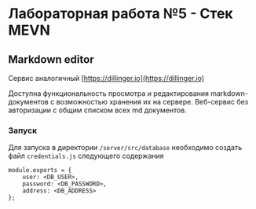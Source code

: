 # Лабораторная работа №5 - Стек MEVN

## Markdown editor

Сервис аналогичный [https://dillinger.io](https://dillinger.io)

Доступна функциональность просмотра и редактирования markdown-документов с возможностью хранения их на сервере. Веб-сервис без авторизации с общим списком всех md документов. 

### Запуск

Для запуска в директории `/server/src/database` необходимо создать файл `credentials.js` следующего содержания
```
module.exports = {
    user: <DB_USER>,
    password: <DB_PASSWORD>,
    address: <DB_ADDRESS>
};
```